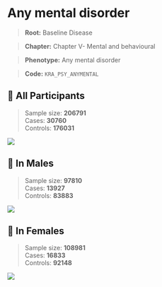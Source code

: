 # Any mental disorder

> **Root:** Baseline Disease  

> **Chapter:** Chapter V- Mental and behavioural  

> **Phenotype:** Any mental disorder  

> **Code:** `KRA_PSY_ANYMENTAL`

## 🧪 All Participants  
> Sample size: **206791**  
> Cases: **30760**  
> Controls: **176031**
<img src="/Disease/Figures/ALL/Incidence/KRA_PSY_ANYMENTAL.png"/>
<CsvTable src="/public/Disease/Data/ALL/Incidence/COX_KRA_PSY_ANYMENTAL.csv" label="🔍 View full results" />

## 👨 In Males  
> Sample size: **97810**  
> Cases: **13927**  
> Controls: **83883**
<img src="/Disease/Figures/Male/Incidence/KRA_PSY_ANYMENTAL.png"/>
<CsvTable src="/public/Disease/Data/Male/Incidence/COX_KRA_PSY_ANYMENTAL.csv" label="🔍 View full results" />

## 👩 In Females  
> Sample size: **108981**  
> Cases: **16833**  
> Controls: **92148**
<img src="/Disease/Figures/Female/Incidence/KRA_PSY_ANYMENTAL.png"/>
<CsvTable src="/public/Disease/Data/Female/Incidence/COX_KRA_PSY_ANYMENTAL.csv" label="🔍 View full results" />
